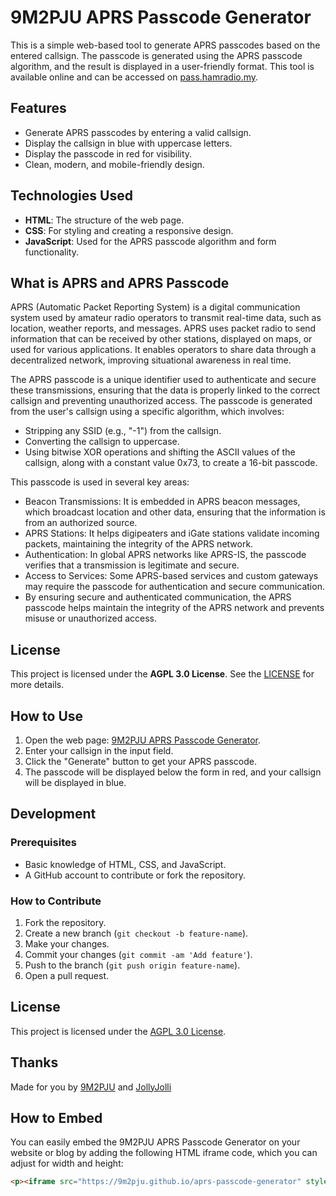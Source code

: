 # 9M2PJU APRS Passcode Generator

This is a simple web-based tool to generate APRS passcodes based on the entered callsign. The passcode is generated using the APRS passcode algorithm, and the result is displayed in a user-friendly format. This tool is available online and can be accessed on [pass.hamradio.my](https://pass.hamradio.my).

## Features

- Generate APRS passcodes by entering a valid callsign.
- Display the callsign in blue with uppercase letters.
- Display the passcode in red for visibility.
- Clean, modern, and mobile-friendly design.

## Technologies Used

- **HTML**: The structure of the web page.
- **CSS**: For styling and creating a responsive design.
- **JavaScript**: Used for the APRS passcode algorithm and form functionality.

## What is APRS and APRS Passcode

APRS (Automatic Packet Reporting System) is a digital communication system used by amateur radio operators to transmit real-time data, such as location, weather reports, and messages. APRS uses packet radio to send information that can be received by other stations, displayed on maps, or used for various applications. It enables operators to share data through a decentralized network, improving situational awareness in real time.

The APRS passcode is a unique identifier used to authenticate and secure these transmissions, ensuring that the data is properly linked to the correct callsign and preventing unauthorized access. The passcode is generated from the user's callsign using a specific algorithm, which involves:

- Stripping any SSID (e.g., "-1") from the callsign.
- Converting the callsign to uppercase.
- Using bitwise XOR operations and shifting the ASCII values of the callsign, along with a constant value 0x73, to create a 16-bit passcode.

This passcode is used in several key areas:

- Beacon Transmissions: It is embedded in APRS beacon messages, which broadcast location and other data, ensuring that the information is from an authorized source.
- APRS Stations: It helps digipeaters and iGate stations validate incoming packets, maintaining the integrity of the APRS network.
- Authentication: In global APRS networks like APRS-IS, the passcode verifies that a transmission is legitimate and secure.
- Access to Services: Some APRS-based services and custom gateways may require the passcode for authentication and secure communication.
- By ensuring secure and authenticated communication, the APRS passcode helps maintain the integrity of the APRS network and prevents misuse or unauthorized access.

## License

This project is licensed under the **AGPL 3.0 License**. See the [LICENSE](https://www.gnu.org/licenses/agpl-3.0.html) for more details.

## How to Use

1. Open the web page: [9M2PJU APRS Passcode Generator](https://pass.hamradio.my).
2. Enter your callsign in the input field.
3. Click the "Generate" button to get your APRS passcode.
4. The passcode will be displayed below the form in red, and your callsign will be displayed in blue.

## Development

### Prerequisites

- Basic knowledge of HTML, CSS, and JavaScript.
- A GitHub account to contribute or fork the repository.

### How to Contribute

1. Fork the repository.
2. Create a new branch (`git checkout -b feature-name`).
3. Make your changes.
4. Commit your changes (`git commit -am 'Add feature'`).
5. Push to the branch (`git push origin feature-name`).
6. Open a pull request.

## License

This project is licensed under the [AGPL 3.0 License](https://www.gnu.org/licenses/agpl-3.0.html).

## Thanks

Made for you by [9M2PJU](https://hamradio.my) and [JollyJolli]([https://hamradio.my](https://github.com/JollyJolli))

## How to Embed

You can easily embed the 9M2PJU APRS Passcode Generator on your website or blog by adding the following HTML iframe code, which you can adjust for width and height:

```html
<p><iframe src="https://9m2pju.github.io/aprs-passcode-generator" style="width: 100%; height: 500px; border: none;" allowfullscreen></iframe></p>
